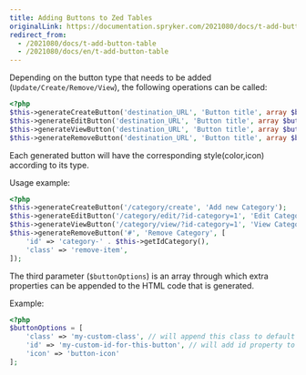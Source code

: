 ```yaml
---
title: Adding Buttons to Zed Tables
originalLink: https://documentation.spryker.com/2021080/docs/t-add-button-table
redirect_from:
  - /2021080/docs/t-add-button-table
  - /2021080/docs/en/t-add-button-table
---
```


<!-- used to be: http://spryker.github.io/tutorials/yves/adding-buttons-to-tables/ -->

Depending on the button type that needs to be added (`Update/Create/Remove/View`), the following operations can be called:

```php
<?php
$this->generateCreateButton('destination_URL', 'Button title', array $buttonOptions);
$this->generateEditButton('destination_URL', 'Button title', array $buttonOptions);
$this->generateViewButton('destination_URL', 'Button title', array $buttonOptions);
$this->generateRemoveButton('destination_URL', 'Button title', array $buttonOptions);
```
Each generated button will have the corresponding style(color,icon) according to its type.

Usage example:

```php
<?php
$this->generateCreateButton('/category/create', 'Add new Category');
$this->generateEditButton('/category/edit/?id-category=1', 'Edit Category');
$this->generateViewButton('/category/view/?id-category=1', 'View Category');
$this->generateRemoveButton('#', 'Remove Category', [
    'id' => 'category-' . $this->getIdCategory(),
    'class' => 'remove-item',
]);
```

The third parameter (`$buttonOptions`) is an array through which extra properties can be appended to the HTML code that is generated.

Example:

```php
<?php
$buttonOptions = [
    'class' => 'my-custom-class', // will append this class to default class list
    'id' => 'my-custom-id-for-this-button', // will add id property to generated HTML link
    'icon' => 'button-icon'
];
```
